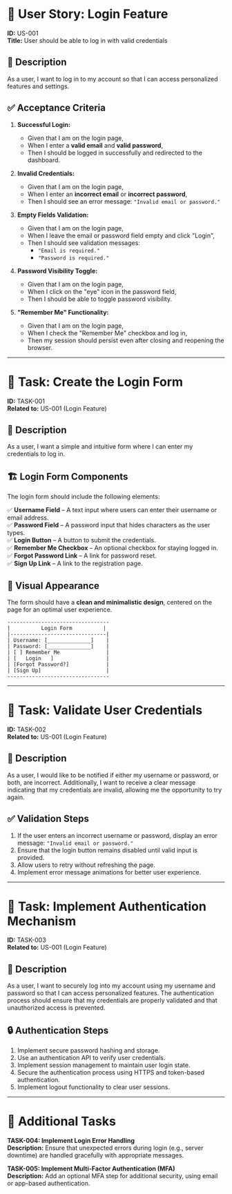 # 📌 User Story: Login Feature

**ID:** US-001  
**Title:** User should be able to log in with valid credentials  

## 📖 Description
As a user, I want to log in to my account so that I can access personalized features and settings.

## ✅ Acceptance Criteria

1. **Successful Login:**  
   - Given that I am on the login page,  
   - When I enter a **valid email** and **valid password**,  
   - Then I should be logged in successfully and redirected to the dashboard.

2. **Invalid Credentials:**  
   - Given that I am on the login page,  
   - When I enter an **incorrect email** or **incorrect password**,  
   - Then I should see an error message: `"Invalid email or password."`

3. **Empty Fields Validation:**  
   - Given that I am on the login page,  
   - When I leave the email or password field empty and click "Login",  
   - Then I should see validation messages:  
     - `"Email is required."`  
     - `"Password is required."`

4. **Password Visibility Toggle:**  
   - Given that I am on the login page,  
   - When I click on the "eye" icon in the password field,  
   - Then I should be able to toggle password visibility.

5. **"Remember Me" Functionality:**  
   - Given that I am on the login page,  
   - When I check the "Remember Me" checkbox and log in,  
   - Then my session should persist even after closing and reopening the browser.

---

# 📌 Task: Create the Login Form

**ID:** TASK-001  
**Related to:** US-001 (Login Feature)  

## 📖 Description
As a user, I want a simple and intuitive form where I can enter my credentials to log in.

## 🏗️ Login Form Components
The login form should include the following elements:

✅ **Username Field** – A text input where users can enter their username or email address.  
✅ **Password Field** – A password input that hides characters as the user types.  
✅ **Login Button** – A button to submit the credentials.  
✅ **Remember Me Checkbox** – An optional checkbox for staying logged in.  
✅ **Forgot Password Link** – A link for password reset.  
✅ **Sign Up Link** – A link to the registration page.  

## 🎨 Visual Appearance
The form should have a **clean and minimalistic design**, centered on the page for an optimal user experience.

```
---------------------------------
|          Login Form          |
|-------------------------------|
| Username: [______________]    |
| Password: [______________]    |
| [ ] Remember Me               |
| [   Login   ]                 |
| [Forgot Password?]            |
| [Sign Up]                     |
---------------------------------
```

---

# 📌 Task: Validate User Credentials

**ID:** TASK-002  
**Related to:** US-001 (Login Feature)  

## 📖 Description
As a user, I would like to be notified if either my username or password, or both, are incorrect. Additionally, I want to receive a clear message indicating that my credentials are invalid, allowing me the opportunity to try again.

## ✅ Validation Steps
1. If the user enters an incorrect username or password, display an error message: `"Invalid email or password."`
2. Ensure that the login button remains disabled until valid input is provided.
3. Allow users to retry without refreshing the page.
4. Implement error message animations for better user experience.

---

# 📌 Task: Implement Authentication Mechanism

**ID:** TASK-003  
**Related to:** US-001 (Login Feature)  

## 📖 Description
As a user, I want to securely log into my account using my username and password so that I can access personalized features. The authentication process should ensure that my credentials are properly validated and that unauthorized access is prevented.

## 🔒 Authentication Steps
1. Implement secure password hashing and storage.
2. Use an authentication API to verify user credentials.
3. Implement session management to maintain user login state.
4. Secure the authentication process using HTTPS and token-based authentication.
5. Implement logout functionality to clear user sessions.

---

# 📌 Additional Tasks

**TASK-004: Implement Login Error Handling**  
**Description:** Ensure that unexpected errors during login (e.g., server downtime) are handled gracefully with appropriate messages.

**TASK-005: Implement Multi-Factor Authentication (MFA)**  
**Description:** Add an optional MFA step for additional security, using email or app-based authentication.
